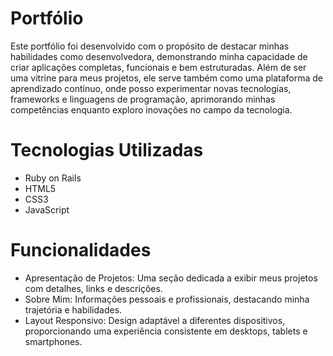 # Portfólio

Este portfólio foi desenvolvido com o propósito de destacar minhas habilidades como desenvolvedora, demonstrando minha capacidade de criar aplicações completas, funcionais e bem estruturadas. Além de ser uma vitrine para meus projetos, ele serve também como uma plataforma de aprendizado contínuo, onde posso experimentar novas tecnologias, frameworks e linguagens de programação, aprimorando minhas competências enquanto exploro inovações no campo da tecnologia.

# Tecnologias Utilizadas

* Ruby on Rails
* HTML5
* CSS3
* JavaScript

# Funcionalidades

* Apresentação de Projetos: Uma seção dedicada a exibir meus projetos com detalhes, links e descrições.
* Sobre Mim: Informações pessoais e profissionais, destacando minha trajetória e habilidades.
* Layout Responsivo: Design adaptável a diferentes dispositivos, proporcionando uma experiência consistente em desktops, tablets e smartphones.
